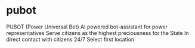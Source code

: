# pubot
PUBOT (Power Universal Bot) AI powered bot-assistant for power representatives
Serve citizens as the highest preciousness for the State
In direct contact with citizens 24/7
Select first location
